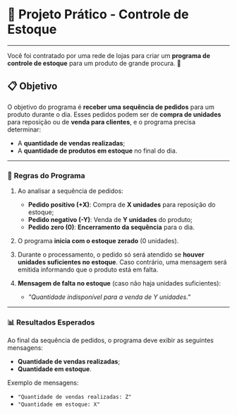 # 🚀 **Projeto Prático - Controle de Estoque**

---

Você foi contratado por uma rede de lojas para criar um **programa de controle de estoque** para um produto de grande procura. 🛒

## 📋 **Objetivo**

O objetivo do programa é **receber uma sequência de pedidos** para um produto durante o dia. Esses pedidos podem ser de **compra de unidades** para reposição ou de **venda para clientes**, e o programa precisa determinar:

- A **quantidade de vendas realizadas**;
- A **quantidade de produtos em estoque** no final do dia.

---

### 🔄 **Regras do Programa**

1. Ao analisar a sequência de pedidos:
   - **Pedido positivo (+X)**: Compra de **X unidades** para reposição do estoque;
   - **Pedido negativo (-Y)**: Venda de **Y unidades** do produto;
   - **Pedido zero (0)**: **Encerramento da sequência** para o dia.

2. O programa **inicia com o estoque zerado** (0 unidades).

3. Durante o processamento, o pedido só será atendido se **houver unidades suficientes no estoque**. Caso contrário, uma mensagem será emitida informando que o produto está em falta.

4. **Mensagem de falta no estoque** (caso não haja unidades suficientes):
   - _"Quantidade indisponível para a venda de Y unidades."_

---

### 📊 **Resultados Esperados**

Ao final da sequência de pedidos, o programa deve exibir as seguintes mensagens:

- **Quantidade de vendas realizadas**;
- **Quantidade em estoque**.

Exemplo de mensagens:

- `"Quantidade de vendas realizadas: Z"`
- `"Quantidade em estoque: X"`